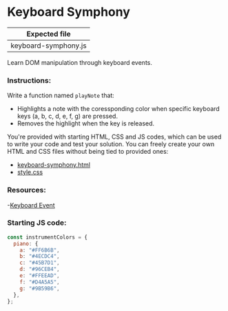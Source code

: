 # Keyboard Symphony

| Expected file        |
| -------------------- |
| keyboard-symphony.js |

Learn DOM manipulation through keyboard events.

### Instructions:

Write a function named `playNote` that:

- Highlights a note with the coressponding color when specific keyboard keys (a, b, c, d, e, f, g) are pressed.
- Removes the highlight when the key is released.

You're provided with starting HTML, CSS and JS codes, which can be used to write your code and test your solution. You can freely create your own HTML and CSS files without being tied to provided ones:

- [keyboard-symphony.html](story07/keyboard-symphony/keyboard-symphony.html)
- [style.css](story07/keyboard-symphony/style.css)

### Resources:

-[Keyboard Event](https://developer.mozilla.org/en-US/docs/Web/API/KeyboardEvent)

### Starting JS code:

```js
const instrumentColors = {
  piano: {
    a: "#FF6B6B",
    b: "#4ECDC4",
    c: "#45B7D1",
    d: "#96CEB4",
    e: "#FFEEAD",
    f: "#D4A5A5",
    g: "#9B59B6",
  },
};
```
